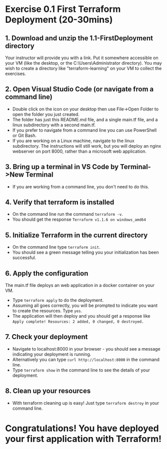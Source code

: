 # Exercise 0.1 First Terraform Deployment (20-30mins)

## 1. Download and unzip the 1.1-FirstDeployment directory 
Your instructor will provide you with a link. Put it somewhere accessible on your VM (like the desktop, or the C:\Users\Administrator directory). You may wish to create a directory like "terraform-learning" on your VM to collect the exercises. 
## 2. Open Visual Studio Code (or navigate from a command line)
* Double click on the icon on your desktop then use File->Open Folder to open the folder you just created.
* The folder has just this README.md file, and a single main.tf file, and a linux subdirectory with a second main.tf.
* If you prefer to navigate from a command line you can use PowerShell or Git Bash.
* If you are working on a Linux machine, navigate to the linux subdirectory. The instructions will still work, but you will deploy an nginx webserver on port 8000, rather than a microsoft web application.
## 3. Bring up a terminal in VS Code by Terminal->New Terminal
* If you are working from a command line, you don't need to do this.
## 4. Verify that terraform is installed
* On the command line run the command ``terraform -v``. 
* You should get the response ``Terraform v1.1.6 on windows_amd64``
## 5. Initialize Terraform in the current directory
* On the command line type `terraform init`. 
* You should see a green message telling you your initialization has been successful.
## 6. Apply the configuration
The main.tf file deploys an web application in a docker container on your VM. 
* Type `terraform apply` to do the deployment.
* Assuming all goes correctly, you will be prompted to indicate you want to create the resources. Type `yes`. 
* The application will then deploy and you should get a response like `Apply complete! Resources: 2 added, 0 changed, 0 destroyed.`
## 7. Check your deployment 
* Navigate to localhost:8000 in your browser - you should see a message indicating your deployment is running.
* Alternatively you can type `curl http://localhost:8000` in the command line.
* Type `terraform show` in the command line to see the details of your deployment.
## 8. Clean up your resources
* With terraform cleaning up is easy! Just type `terraform destroy` in your command line.

# Congratulations! You have deployed your first application with Terraform!
